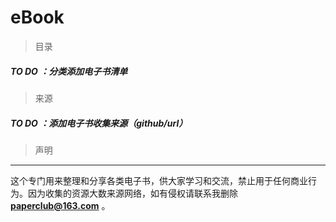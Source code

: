 # eBook


> 目录
##### TO DO ：分类添加电子书清单




> 来源

#####  TO DO ：添加电子书收集来源（github/url）

> 声明
***
这个专门用来整理和分享各类电子书，供大家学习和交流，禁止用于任何商业行为。因为收集的资源大数来源网络，如有侵权请联系我删除 **paperclub@163.com** 。
